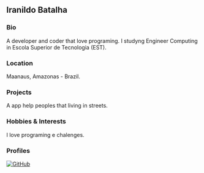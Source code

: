 ## Iranildo Batalha

### Bio
A developer and coder that love programing. I studyng Engineer Computing in Escola Superior de Tecnologia (EST). 

### Location
Maanaus, Amazonas - Brazil.

### Projects
A app help peoples that living in streets.

### Hobbies & Interests
I love programing e chalenges.

### Profiles
[![GitHub][github-img]](https://github.com/iranildobatalha)
  
<!-- Don't edit the below 2 lines -->
[twitter-img]: https://i.imgur.com/wWzX9uB.png
[github-img]: https://i.imgur.com/9I6NRUm.png
